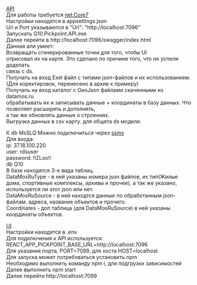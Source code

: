[API](https://github.com/Volnaya-Neva/Source/tree/master/Build/API)<br/>
Для работы требуется [net.Core7](https://dotnet.microsoft.com/en-us/download/dotnet/7.0)<br/>
Настройки находятся в appsettings.json<br/>
Url и Port указываются в  "Url": "http://localhost:7096"<br/>
Запускать Q10.Pickpoint.API.exe<br/>
Далее перейти в http://localhost:7096/swagger/index.html<br/>
Данная апи умеет:<br/>
  Возвращать сгенерированные точки для того, чтобы UI<br/>
отрисовал их на карте. Это сделано по причине того, что не успели доделать<br/>
связь с ds.<br/>
  Получать на вход Exel файл с типами json-файлов и их использованием.(Для коректировок, перенесено в архив к примеру)<br/>
  Получать на вход каталог с GeoJson файлами скаченными из datamos.ru<br/>
обрабатывать их и записывать данные + координаты в базу данных. Что позволяет расширять и дополнять,<br/>
а так же обновлять данные о строениях.<br/>
  Выгрузка данных в csv карту. для общета ds модели.<br/>

К db MsSLQ Можно подключиться через [ssms](https://learn.microsoft.com/ru-RU/sql/ssms/download-sql-server-management-studio-ssms?azure-portal=true&view=sql-server-ver16)<br/>
Для входа:<br/>
  ip: 37.18.100.220<br/>
  user: rdsuser<br/>
  password: !!ZLoo!!<br/>
  db Q10<br/>
В базе находятся 3-е вида таблиц.<br/>
  DataMosRuType - в ней указаны номера json файлов, их тип(Жилые дома, спортивные комплексы, архивы и прочее), а так же указано, используется ли этот json или нет.<br/>
  DataMosRuSource - в ней находтся данные по обработанным json-файлам. адреса, название объектов и прочего.<br/>
  Coordinates - доп таблица (для DataMosRuSource) в ней указаны координаты объектов.<br/>



[UI](https://github.com/Volnaya-Neva/Source/tree/master/Build/UI)<br/>
Настройки находятся в .env<br/>
Для подключения к API используется REACT_APP_PICKPOINT_BASE_URL=http://localhost:7096<br/>
Для указания порта, PORT=7099, для хоста HOST=localhost<br/>
Для запуска может потребоваться установить npm<br/>
Необходимо выполнить команду npm i, для подгрузки зависимостей<br/>
Далее выполнить npm start<br/>
Далее перейти http://localhost:7099<br/>

